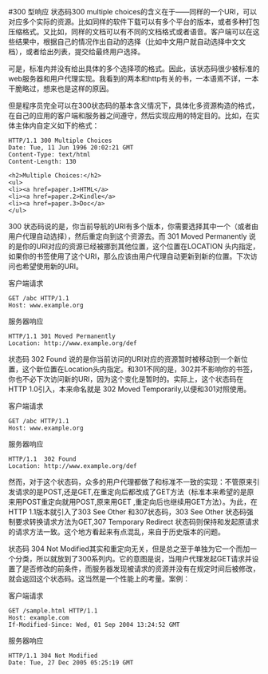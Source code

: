 #300 型响应
状态码300 multiple choices的含义在于——同样的一个URI，可以对应多个实际的资源。比如同样的软件下载可以有多个平台的版本，或者多种打包压缩格式。又比如，同样的文档可以有不同的文档格式或者语音。客户端可以在这些结果中，根据自己的情况作出自动的选择（比如中文用户就自动选择中文文档），或者给出列表，提交给最终用户选择。

可是，标准内并没有给出具体的多个选择项的格式。因此，该状态码很少被标准的web服务器和用户代理实现。我看到的两本和http有关的书，一本语焉不详，一本干脆略过，想来也是这样的原因。

但是程序员完全可以在300状态码的基本含义情况下，具体化多资源构造的格式，在自己的应用的客户端和服务器之间遵守，然后实现应用的特定目的。比如，在实体主体内自定义如下的格式：

    HTTP/1.1 300 Multiple Choices
    Date: Tue, 11 Jun 1996 20:02:21 GMT
    Content-Type: text/html
    Content-Length: 130

    <h2>Multiple Choices:</h2>
    <ul>
    <li><a href=paper.1>HTML</a>
    <li><a href=paper.2>Kindle</a>
    <li><a href=paper.3>Doc</a>
    </ul>

300 状态码说的是，你当前导航的URI有多个版本，你需要选择其中一个（或者由用户代理自动选择），然后重定向到这个资源去。而 301 Moved Permanently 说的是你的URI对应的资源已经被挪到其他位置，这个位置在LOCATION 头内指定，如果你的书签使用了这个URI，那么应该由用户代理自动更新到新的位置。下次访问也希望使用新的URI。

客户端请求

    GET /abc HTTP/1.1
    Host: www.example.org

服务器响应

    HTTP/1.1 301 Moved Permanently
    Location: http://www.example.org/def



状态码 302 Found 说的是你当前访问的URI对应的资源暂时被移动到一个新位置，这个新位置在Location头内指定。和301不同的是，302并不影响你的书签，你也不必下次访问新的URI，因为这个变化是暂时的。实际上，这个状态码在HTTP 1.0引入，本来命名就是 302 Moved Temporarily,以便和301对照使用。

客户端请求

    GET /abc HTTP/1.1
    Host: www.example.org

服务器响应

    HTTP/1.1  302 Found
    Location: http://www.example.org/def


然而，对于这个状态码，众多的用户代理都做了和标准不一致的实现：不管原来引发请求的是POST,还是GET,在重定向后都改成了GET方法（标准本来希望的是原来用POST重定向就用POST,原来用GET ,重定向后也继续用GET方法）。为此，在HTTP 1.1版本就引入了303  See Other 和307状态码，303  See Other 状态码强制要求转换请求方法为GET,307  Temporary Redirect 状态码则保持和发起原请求的请求方法一致。这个地方看起来有点混乱，来自于历史版本的问题。

状态码 304 Not Modified其实和重定向无关，但是总之至于单独为它一个而加一个分类，所以就放到了300系列内。它的意图是说，当用户代理发起GET请求并设置了是否修改的前条件，而服务器发现被请求的资源并没有在规定时间后被修改，就会返回这个状态码。这当然是一个性能上的考量。案例：

客户端请求

    GET /sample.html HTTP/1.1
    Host: example.com
    If-Modified-Since: Wed, 01 Sep 2004 13:24:52 GMT

服务器响应

    HTTP/1.1 304 Not Modified
    Date: Tue, 27 Dec 2005 05:25:19 GMT









